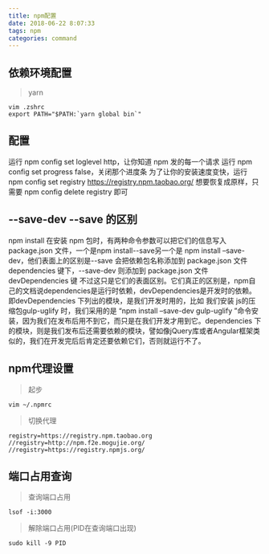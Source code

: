 ```yaml
---
title: npm配置
date: 2018-06-22 8:07:33
tags: npm
categories: command
---
```



<div><!-- more--></div>

## 依赖环境配置


> yarn 


```
vim .zshrc
export PATH="$PATH:`yarn global bin`"
```

## 配置

运行 npm config set loglevel http，让你知道 npm 发的每一个请求
运行 npm config set progress false，关闭那个进度条
为了让你的安装速度变快，运行 npm config set registry https://registry.npm.taobao.org/
想要恢复成原样，只需要 npm config delete registry 即可

## --save-dev --save 的区别

npm install 在安装 npm 包时，有两种命令参数可以把它们的信息写入 package.json 文件，一个是npm install--save另一个是 npm install –save-dev，他们表面上的区别是--save 会把依赖包名称添加到 package.json 文件 dependencies 键下，--save-dev 则添加到 package.json 文件 devDependencies 键
不过这只是它们的表面区别。它们真正的区别是，npm自己的文档说dependencies是运行时依赖，devDependencies是开发时的依赖。即devDependencies 下列出的模块，是我们开发时用的，比如 我们安装 js的压缩包gulp-uglify 时，我们采用的是 “npm install –save-dev gulp-uglify ”命令安装，因为我们在发布后用不到它，而只是在我们开发才用到它。dependencies 下的模块，则是我们发布后还需要依赖的模块，譬如像jQuery库或者Angular框架类似的，我们在开发完后后肯定还要依赖它们，否则就运行不了。


## npm代理设置

> 起步

`vim ~/.npmrc`

> 切换代理

```
registry=https://registry.npm.taobao.org
//registry=http://npm.f2e.mogujie.org/
//registry=https://registry.npmjs.org/
```

## 端口占用查询

> 查询端口占用

`lsof -i:3000`


> 解除端口占用(PID在查询端口出现)

`sudo kill -9 PID`





